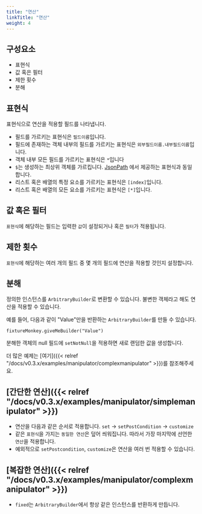 ```yaml
---
title: "연산"
linkTitle: "연산"
weight: 4
---
```



## 구성요소

- 표현식
- 값 혹은 필터
- 제한 횟수
- 분해

## 표현식
표현식으로 연산을 적용할 필드를 나타냅니다. 

- 필드를 가르키는 표현식은 `필드이름`입니다.
- 필드에 존재하는 객체 내부의 필드를 가르키는 표현식은 `외부필드이름.내부필드이름`입니다.
- 객체 내부 모든 필드를 가르키는 표현식은 `*`입니다
- `$`는 생성하는 최상위 객체를 가르킵니다. [JsonPath](https://github.com/json-path/JsonPath) 에서 제공하는 표현식과 동일합니다.
- 리스트 혹은 배열의 특정 요소를 가르키는 표현식은 `[index]`입니다.
- 리스트 혹은 배열의 모든 요소를 가르키는 표현식은 `[*]`입니다.

## 값 혹은 필터
`표현식`에 해당하는 필드는 입력한 `값`이 설정되거나 혹은 `필터`가 적용됩니다.

## 제한 횟수
`표현식`에 해당하는 여러 개의 필드 중 몇 개의 필드에 연산을 적용할 것인지 설정합니다.

## 분해
정의한 인스턴스를 `ArbitraryBuilder`로 변환할 수 있습니다. 불변한 객체라고 해도 연산을 적용할 수 있습니다. 

예를 들어, 다음과 같이 "Value"만을 반환하는 `ArbitraryBuilder`를 만들 수 있습니다.

```
fixtureMonkey.giveMeBuilder("Value")
``` 

분해한 객체의 null 필드에 `setNotNull`을 적용하면 새로 랜덤한 값을 생성합니다.
  
더 많은 예제는 [여기]({{< relref "/docs/v0.3.x/examples/manipulator/complexmanipulator" >}})를 참조해주세요.

## [간단한 연산]({{< relref "/docs/v0.3.x/examples/manipulator/simplemanipulator" >}})
- 연산을 다음과 같은 순서로 적용합니다. `set` → `setPostCondition` → `customize`
- 같은 `표현식`을 가지는 `동일한 연산`은 덮어 씌워집니다. 따라서 가장 마지막에 선언한 `연산`을 적용합니다. 
- 예외적으로 `setPostcondition`, `customize`은 연산을 여러 번 적용할 수 있습니다.

## [복잡한 연산]({{< relref "/docs/v0.3.x/examples/manipulator/complexmanipulator" >}})
- `fixed`는 `ArbitraryBuilder`에서 항상 같은 인스턴스를 반환하게 만듭니다.
